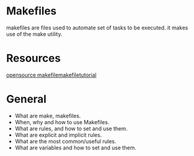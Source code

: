 # Makefiles
makefiles are files used to automate set of tasks to be executed. it makes use of the make utility.

# Resources
[opensource makefile](https://opensource.com/article/18/8/what-how-makefile)[makefiletutorial](https://makefiletutorial.com/)

# General
- What are make, makefiles.
- When, why and how to use Makefiles.
- What are rules, and how to set and use them.
- What are explicit and implicit rules.
- What are the most common/useful rules.
- What are variables and how to set and use them.
